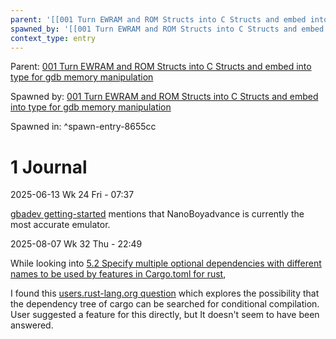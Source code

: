 ```yaml
---
parent: '[[001 Turn EWRAM and ROM Structs into C Structs and embed into type for gdb memory manipulation]]'
spawned_by: '[[001 Turn EWRAM and ROM Structs into C Structs and embed into type for gdb memory manipulation]]'
context_type: entry
---
```


Parent: [001 Turn EWRAM and ROM Structs into C Structs and embed into type for gdb memory manipulation](../001%20Turn%20EWRAM%20and%20ROM%20Structs%20into%20C%20Structs%20and%20embed%20into%20type%20for%20gdb%20memory%20manipulation.md)

Spawned by: [001 Turn EWRAM and ROM Structs into C Structs and embed into type for gdb memory manipulation](../001%20Turn%20EWRAM%20and%20ROM%20Structs%20into%20C%20Structs%20and%20embed%20into%20type%20for%20gdb%20memory%20manipulation.md)

Spawned in: [<a name="spawn-entry-8655cc" />^spawn-entry-8655cc](../001%20Turn%20EWRAM%20and%20ROM%20Structs%20into%20C%20Structs%20and%20embed%20into%20type%20for%20gdb%20memory%20manipulation.md#spawn-entry-8655cc)

# 1 Journal

2025-06-13 Wk 24 Fri - 07:37

[gbadev getting-started](https://gbadev.net/getting-started.html#tutorials) mentions that NanoBoyadvance is currently the most accurate emulator.

2025-08-07 Wk 32 Thu - 22:49

While looking into [5.2 Specify multiple optional dependencies with different names to be used by features in Cargo.toml for rust](000%20Some%20resources%20found%20while%20building%20gdb%20memory%20automation.md#52-specify-multiple-optional-dependencies-with-different-names-to-be-used-by-features-in-cargotoml-for-rust),

I found this [users.rust-lang.org question](https://users.rust-lang.org/t/conditionally-compiling-code-if-a-dependency-exists/5060/10) which explores the possibility that the dependency tree of cargo can be searched for conditional compilation. User suggested a feature for this directly, but It doesn't seem to have been answered.
